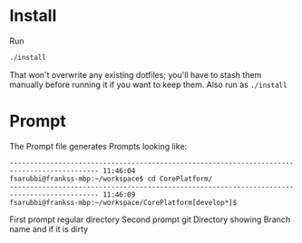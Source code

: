 # Install
Run
```bash
./install
```
That won't overwrite any existing dotfiles; you'll have to stash them manually before running it if you want to keep them.
Also run as `./install`

# Prompt
The Prompt file generates Prompts looking like:
```
-------------------------------------------------------------------------------------------- 11:46:04
fsarubbi@frankss-mbp:~/workspace$ cd CorePlatform/
-------------------------------------------------------------------------------------------- 11:46:09
fsarubbi@frankss-mbp:~/workspace/CorePlatform[develop*]$ 
```

First prompt regular directory
Second prompt git Directory showing Branch name and if it is dirty
